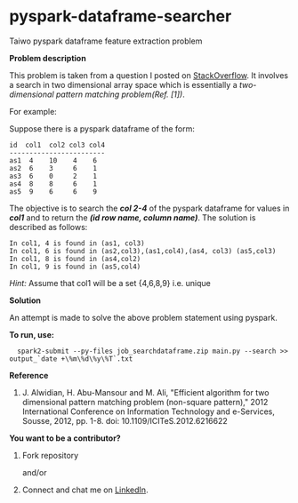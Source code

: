 # pyspark-dataframe-searcher
Taiwo pyspark dataframe feature extraction problem

**Problem description**

This problem is taken from a question I posted on [StackOverflow](https://stackoverflow.com/questions/55031126/search-the-rest-columns-of-pyspark-dataframe-for-values-in-column1). It involves a search in two dimensional array space which is essentially a *two-dimensional pattern matching problem(Ref. [1])*.

For example: 

Suppose there is a pyspark dataframe of the form:
 
    id  col1  col2 col3 col4
    ------------------------
    as1  4    10    4    6
    as2  6    3     6    1
    as3  6    0     2    1
    as4  8    8     6    1
    as5  9    6     6    9

The objective is to search the ***col 2-4*** of the pyspark dataframe for values in ***col1*** and to return the ***(id row name, column name)***. The solution is described as follows:

    In col1, 4 is found in (as1, col3)
    In col1, 6 is found in (as2,col3),(as1,col4),(as4, col3) (as5,col3)
    In col1, 8 is found in (as4,col2)
    In col1, 9 is found in (as5,col4)

*Hint:* Assume that col1 will be a set {4,6,8,9} i.e. unique

**Solution**

An attempt is made to solve the above problem statement using pyspark.

**To run, use:**
   
      spark2-submit --py-files job_searchdataframe.zip main.py --search >> output_`date +\%m\%d\%y\%T`.txt

  
**Reference**

1. J. Alwidian, H. Abu-Mansour and M. Ali, "Efficient algorithm for two dimensional pattern matching problem 
   (non-square pattern)," 2012 International Conference on Information Technology and e-Services, Sousse, 2012, pp. 1-8.
   doi: 10.1109/ICITeS.2012.6216622


**You want to be a contributor?** 
1. Fork repository

     and/or

2. Connect and chat me on [LinkedIn](https://www.linkedin.com/in/taiwo-o-adetiloye-ph-d-505a8023/).
